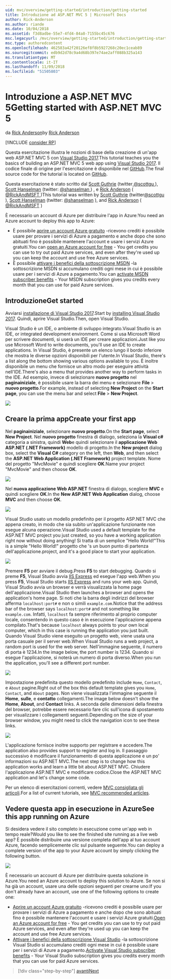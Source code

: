 ```yaml
---
uid: mvc/overview/getting-started/introduction/getting-started
title: Introduzione ad ASP.NET MVC 5 | Microsoft Docs
author: Rick-Anderson
ms.author: riande
ms.date: 10/04/2018
ms.assetid: f3d8adbe-55e7-4fd4-84a8-7155bc45c676
msc.legacyurl: /mvc/overview/getting-started/introduction/getting-started
msc.type: authoredcontent
ms.openlocfilehash: 462583a42f20126ef8f8b5927268c20ec1ceab89
ms.sourcegitcommit: edb9d2d78c9a4d68b397e74ae2aff088b325a143
ms.translationtype: MT
ms.contentlocale: it-IT
ms.lasthandoff: 11/09/2018
ms.locfileid: "51505803"
---
```

<a name="getting-started-with-aspnet-mvc-5"></a><span data-ttu-id="c67c0-102">Introduzione a ASP.NET MVC 5</span><span class="sxs-lookup"><span data-stu-id="c67c0-102">Getting started with ASP.NET MVC 5</span></span>
====================
<span data-ttu-id="c67c0-103">da [Rick Anderson]((https://twitter.com/RickAndMSFT))</span><span class="sxs-lookup"><span data-stu-id="c67c0-103">by [Rick Anderson]((https://twitter.com/RickAndMSFT))</span></span>

[!INCLUDE [consider RP](../../../../includes/razor.md)]

<span data-ttu-id="c67c0-104">Questa esercitazione illustra le nozioni di base della creazione di un'app web ASP.NET MVC 5 con [Visual Studio 2017](https://visualstudio.microsoft.com/downloads/?utm_medium=microsoft&utm_source=docs.microsoft.com&utm_campaign=button+cta&utm_content=download+vs2017).</span><span class="sxs-lookup"><span data-stu-id="c67c0-104">This tutorial teaches you the basics of building an ASP.NET MVC 5 web app using [Visual Studio 2017](https://visualstudio.microsoft.com/downloads/?utm_medium=microsoft&utm_source=docs.microsoft.com&utm_campaign=button+cta&utm_content=download+vs2017).</span></span> <span data-ttu-id="c67c0-105">Il codice finale di origine per l'esercitazione è disponibile nel [GitHub](https://github.com/aspnet/Docs/tree/master/aspnet/mvc/overview/getting-started/introduction/sample/MvcMovie/MvcMovie).</span><span class="sxs-lookup"><span data-stu-id="c67c0-105">The final source code for the tutorial is located on [GitHub](https://github.com/aspnet/Docs/tree/master/aspnet/mvc/overview/getting-started/introduction/sample/MvcMovie/MvcMovie).</span></span>

<span data-ttu-id="c67c0-106">Questa esercitazione è stato scritto dal [Scott Guthrie](https://weblogs.asp.net/scottgu/) (twitter[ @scottgu ](https://twitter.com/scottgu) ), [Scott Hanselman](http://www.hanselman.com/blog/) (twitter: [ @shanselman ](https://twitter.com/shanselman) ) , e [Rick Anderson](https://twitter.com/RickAndMSFT) ( [ @RickAndMSFT ](https://twitter.com/#!/RickAndMSFT) )</span><span class="sxs-lookup"><span data-stu-id="c67c0-106">This tutorial was written by [Scott Guthrie](https://weblogs.asp.net/scottgu/) (twitter[@scottgu](https://twitter.com/scottgu) ), [Scott Hanselman](http://www.hanselman.com/blog/) (twitter: [@shanselman](https://twitter.com/shanselman) ), and [Rick Anderson](https://twitter.com/RickAndMSFT) ( [@RickAndMSFT](https://twitter.com/#!/RickAndMSFT) )</span></span>

<span data-ttu-id="c67c0-107">È necessario un account di Azure per distribuire l'app in Azure:</span><span class="sxs-lookup"><span data-stu-id="c67c0-107">You need an Azure account to deploy this app to Azure:</span></span>

- <span data-ttu-id="c67c0-108">È possibile [aprire un account Azure gratuito](https://azure.microsoft.com/pricing/free-trial/?WT.mc_id=A443DD604) -ricevono crediti è possibile usare per provare i servizi di Azure a pagamento e anche dopo che sono abituati fino è possibile mantenere l'account e usare i servizi Azure gratuiti.</span><span class="sxs-lookup"><span data-stu-id="c67c0-108">You can [open an Azure account for free](https://azure.microsoft.com/pricing/free-trial/?WT.mc_id=A443DD604) - You get credits you can use to try out paid Azure services, and even after they're used up you can keep the account and use free Azure services.</span></span>
- <span data-ttu-id="c67c0-109">È possibile [attivare i benefici della sottoscrizione MSDN](https://azure.microsoft.com/pricing/member-offers/msdn-benefits-details/?WT.mc_id=A443DD604) -la sottoscrizione MSDN si accumulano crediti ogni mese in cui è possibile usare per i servizi di Azure a pagamento.</span><span class="sxs-lookup"><span data-stu-id="c67c0-109">You can [activate MSDN subscriber benefits](https://azure.microsoft.com/pricing/member-offers/msdn-benefits-details/?WT.mc_id=A443DD604) - Your MSDN subscription gives you credits every month that you can use for paid Azure services.</span></span>

## <a name="get-started"></a><span data-ttu-id="c67c0-110">Introduzione</span><span class="sxs-lookup"><span data-stu-id="c67c0-110">Get started</span></span>

<span data-ttu-id="c67c0-111">Avviarsi [installazione di Visual Studio 2017](https://visualstudio.microsoft.com/downloads/?utm_medium=microsoft&utm_source=docs.microsoft.com&utm_campaign=button+cta&utm_content=download+vs2017).</span><span class="sxs-lookup"><span data-stu-id="c67c0-111">Start by [installing Visual Studio 2017](https://visualstudio.microsoft.com/downloads/?utm_medium=microsoft&utm_source=docs.microsoft.com&utm_campaign=button+cta&utm_content=download+vs2017).</span></span> <span data-ttu-id="c67c0-112">Quindi, aprire Visual Studio.</span><span class="sxs-lookup"><span data-stu-id="c67c0-112">Then, open Visual Studio.</span></span>

<span data-ttu-id="c67c0-113">Visual Studio è un IDE, o ambiente di sviluppo integrato.</span><span class="sxs-lookup"><span data-stu-id="c67c0-113">Visual Studio is an IDE, or integrated development environment.</span></span> <span data-ttu-id="c67c0-114">Come si usa Microsoft Word per scrivere documenti, si userà un IDE per creare applicazioni.</span><span class="sxs-lookup"><span data-stu-id="c67c0-114">Just like you use Microsoft Word to write documents, you'll use an IDE to create applications.</span></span> <span data-ttu-id="c67c0-115">In Visual Studio, è presente un elenco lungo il bordo inferiore che mostra le diverse opzioni disponibili per l'utente.</span><span class="sxs-lookup"><span data-stu-id="c67c0-115">In Visual Studio, there's a list along the bottom showing various options available to you.</span></span> <span data-ttu-id="c67c0-116">È inoltre disponibile un menu che fornisce un altro modo per eseguire attività nell'IDE.</span><span class="sxs-lookup"><span data-stu-id="c67c0-116">There's also a menu that provides another way to perform tasks in the IDE.</span></span> <span data-ttu-id="c67c0-117">Ad esempio, invece di selezionare **nuovo progetto** nel **paginainiziale**, è possibile usare la barra dei menu e selezionare **File** > **nuovo progetto**.</span><span class="sxs-lookup"><span data-stu-id="c67c0-117">For example, instead of selecting **New Project** on the **Start page**, you can use the menu bar and select **File** > **New Project**.</span></span>

![](getting-started/_static/image1.png)

## <a name="create-your-first-app"></a><span data-ttu-id="c67c0-118">Creare la prima app</span><span class="sxs-lookup"><span data-stu-id="c67c0-118">Create your first app</span></span>

<span data-ttu-id="c67c0-119">Nel **paginainiziale**, selezionare **nuovo progetto**.</span><span class="sxs-lookup"><span data-stu-id="c67c0-119">On the **Start page**, select **New Project**.</span></span> <span data-ttu-id="c67c0-120">Nel **nuovo progetto** finestra di dialogo, seleziona la **Visual c#** categoria a sinistra, quindi **Web**e quindi selezionare il **applicazione Web ASP.NET (.NET Framework)**  modello di progetto.</span><span class="sxs-lookup"><span data-stu-id="c67c0-120">In the **New project** dialog box, select the **Visual C#** category on the left, then **Web**, and then select the **ASP.NET Web Application (.NET Framework)** project template.</span></span> <span data-ttu-id="c67c0-121">Nome del progetto "MvcMovie" e quindi scegliere **OK**.</span><span class="sxs-lookup"><span data-stu-id="c67c0-121">Name your project "MvcMovie" and then choose **OK**.</span></span>

![](getting-started/_static/image2.png)

<span data-ttu-id="c67c0-122">Nel **nuova applicazione Web ASP.NET** finestra di dialogo, scegliere **MVC** e quindi scegliere **OK**.</span><span class="sxs-lookup"><span data-stu-id="c67c0-122">In the **New ASP.NET Web Application** dialog, choose **MVC** and then choose **OK**.</span></span>

![](getting-started/_static/image3.png)

<span data-ttu-id="c67c0-123">Visual Studio usato un modello predefinito per il progetto ASP.NET MVC che appena creato, in modo che sia subito un'applicazione funzionante non esegue alcuna operazione.</span><span class="sxs-lookup"><span data-stu-id="c67c0-123">Visual Studio used a default template for the ASP.NET MVC project you just created, so you have a working application right now without doing anything!</span></span> <span data-ttu-id="c67c0-124">Si tratta di un semplice "Hello World!"</span><span class="sxs-lookup"><span data-stu-id="c67c0-124">This is a simple "Hello World!"</span></span> <span data-ttu-id="c67c0-125">progetto che 's un buon punto di partenza dell'applicazione.</span><span class="sxs-lookup"><span data-stu-id="c67c0-125">project, and it's a good place to start your application.</span></span>

![](getting-started/_static/image4.png)

<span data-ttu-id="c67c0-126">Premere **F5** per avviare il debug.</span><span class="sxs-lookup"><span data-stu-id="c67c0-126">Press **F5** to start debugging.</span></span> <span data-ttu-id="c67c0-127">Quando si preme **F5**, Visual Studio avvia [IIS Express](/iis/extensions/introduction-to-iis-express/iis-express-overview) ed esegue l'app web.</span><span class="sxs-lookup"><span data-stu-id="c67c0-127">When you press **F5**, Visual Studio starts [IIS Express](/iis/extensions/introduction-to-iis-express/iis-express-overview) and runs your web app.</span></span> <span data-ttu-id="c67c0-128">Quindi, Visual Studio avvia un browser e verrà visualizzata la home page dell'applicazione.</span><span class="sxs-lookup"><span data-stu-id="c67c0-128">Visual Studio then launches a browser and opens the application's home page.</span></span> <span data-ttu-id="c67c0-129">Si noti che la barra degli indirizzi del browser afferma `localhost:port#` e non o simili `example.com`.</span><span class="sxs-lookup"><span data-stu-id="c67c0-129">Notice that the address bar of the browser says `localhost:port#` and not something like `example.com`.</span></span> <span data-ttu-id="c67c0-130">Infatti, `localhost` fa sempre riferimento al proprio computer locale, consentendo in questo caso è in esecuzione l'applicazione appena compilato.</span><span class="sxs-lookup"><span data-stu-id="c67c0-130">That's because `localhost` always points to your own local computer, which in this case is running the application you just built.</span></span> <span data-ttu-id="c67c0-131">Quando Visual Studio viene eseguito un progetto web, viene usata una porta casuale per il server web.</span><span class="sxs-lookup"><span data-stu-id="c67c0-131">When Visual Studio runs a web project, a random port is used for the web server.</span></span> <span data-ttu-id="c67c0-132">Nell'immagine seguente, il numero di porta è 1234.</span><span class="sxs-lookup"><span data-stu-id="c67c0-132">In the image below, the port number is 1234.</span></span> <span data-ttu-id="c67c0-133">Quando si esegue l'applicazione, si noterà un numero di porta diverso.</span><span class="sxs-lookup"><span data-stu-id="c67c0-133">When you run the application, you'll see a different port number.</span></span>

![](getting-started/_static/image5.png)

<span data-ttu-id="c67c0-134">Impostazione predefinita questo modello predefinito include `Home`, `Contact`, e `About` pagine.</span><span class="sxs-lookup"><span data-stu-id="c67c0-134">Right out of the box this default template gives you `Home`, `Contact`, and `About` pages.</span></span> <span data-ttu-id="c67c0-135">Non viene visualizzata l'immagine seguente il **Home**, **sulle**, e **contatto** collegamenti.</span><span class="sxs-lookup"><span data-stu-id="c67c0-135">The image below doesn't show the **Home**, **About**, and **Contact** links.</span></span> <span data-ttu-id="c67c0-136">A seconda delle dimensioni della finestra del browser, potrebbe essere necessario fare clic sull'icona di spostamento per visualizzare i collegamenti seguenti.</span><span class="sxs-lookup"><span data-stu-id="c67c0-136">Depending on the size of your browser window, you might need to click the navigation icon to see these links.</span></span>

![](getting-started/_static/image6.png)

<span data-ttu-id="c67c0-137">L'applicazione fornisce inoltre supporto per registrare e accedere.</span><span class="sxs-lookup"><span data-stu-id="c67c0-137">The application also provides support to register and log in.</span></span> <span data-ttu-id="c67c0-138">Il passaggio successivo è modificare il funzionamento di questa applicazione e un po' informazioni su ASP.NET MVC.</span><span class="sxs-lookup"><span data-stu-id="c67c0-138">The next step is to change how this application works and learn a little bit about ASP.NET MVC.</span></span> <span data-ttu-id="c67c0-139">Chiudere l'applicazione ASP.NET MVC e modificare codice.</span><span class="sxs-lookup"><span data-stu-id="c67c0-139">Close the ASP.NET MVC application and let's change some code.</span></span>

<span data-ttu-id="c67c0-140">Per un elenco di esercitazioni correnti, vedere [MVC consigliata gli articoli](../mvc-learning-sequence.md).</span><span class="sxs-lookup"><span data-stu-id="c67c0-140">For a list of current tutorials, see [MVC recommended articles](../mvc-learning-sequence.md).</span></span>

## <a name="see-this-app-running-on-azure"></a><span data-ttu-id="c67c0-141">Vedere questa app in esecuzione in Azure</span><span class="sxs-lookup"><span data-stu-id="c67c0-141">See this app running on Azure</span></span>

<span data-ttu-id="c67c0-142">Si desidera vedere il sito completo in esecuzione come un'app web in tempo reale?</span><span class="sxs-lookup"><span data-stu-id="c67c0-142">Would you like to see the finished site running as a live web app?</span></span> <span data-ttu-id="c67c0-143">È possibile distribuire una versione completa dell'app al tuo account Azure, facendo semplicemente clic sul pulsante seguente.</span><span class="sxs-lookup"><span data-stu-id="c67c0-143">You can deploy a complete version of the app to your Azure account by simply clicking the following button.</span></span>

[![](https://azuredeploy.net/deploybutton.png)](https://azuredeploy.net/?repository=https://github.com/aspnet/Docs/tree/master/aspnet/mvc/overview/getting-started/introduction/sample/MvcMovie&amp;WT.mc_id=deploy_azure_aspnet)

<span data-ttu-id="c67c0-144">È necessario un account di Azure per distribuire questa soluzione in Azure.</span><span class="sxs-lookup"><span data-stu-id="c67c0-144">You need an Azure account to deploy this solution to Azure.</span></span> <span data-ttu-id="c67c0-145">Se non si ha già un account, usare una delle opzioni seguenti per crearne uno:</span><span class="sxs-lookup"><span data-stu-id="c67c0-145">If you don't already have an account, use one of the following options to create one:</span></span>

- <span data-ttu-id="c67c0-146">[Aprire un account Azure gratuito](https://azure.microsoft.com/pricing/free-trial/?WT.mc_id=A443DD604) -ricevono crediti è possibile usare per provare i servizi di Azure a pagamento e anche dopo che sono abituati fino è possibile mantenere l'account e usare i servizi Azure gratuiti.</span><span class="sxs-lookup"><span data-stu-id="c67c0-146">[Open an Azure account for free](https://azure.microsoft.com/pricing/free-trial/?WT.mc_id=A443DD604) - You get credits you can use to try out paid Azure services, and even after they're used up you can keep the account and use free Azure services.</span></span>
- <span data-ttu-id="c67c0-147">[Attivare i benefici della sottoscrizione Visual Studio](https://azure.microsoft.com/pricing/member-offers/credit-for-visual-studio-subscribers) -la sottoscrizione Visual Studio si accumulano crediti ogni mese in cui è possibile usare per i servizi di Azure a pagamento.</span><span class="sxs-lookup"><span data-stu-id="c67c0-147">[Activate Visual Studio subscriber benefits](https://azure.microsoft.com/pricing/member-offers/credit-for-visual-studio-subscribers) - Your Visual Studio subscription gives you credits every month that you can use for paid Azure services.</span></span>

> [!div class="step-by-step"]
> [<span data-ttu-id="c67c0-148">avanti</span><span class="sxs-lookup"><span data-stu-id="c67c0-148">Next</span></span>](adding-a-controller.md)
